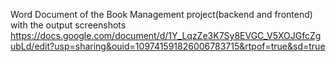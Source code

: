 Word Document of the Book Management project(backend and frontend) with the output screenshots
https://docs.google.com/document/d/1Y_LqzZe3K7Sy8EVGC_V5XOJGfcZgubLd/edit?usp=sharing&ouid=109741591826006783715&rtpof=true&sd=true
